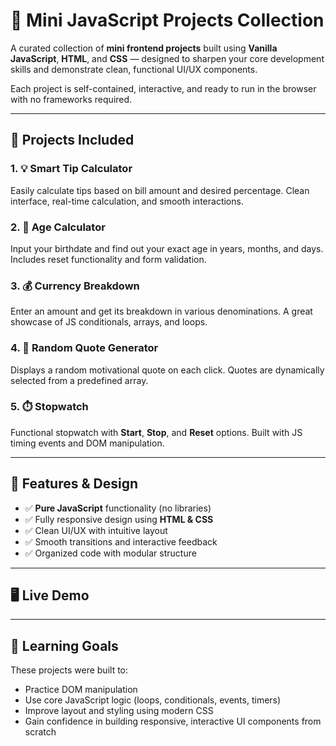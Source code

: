 # 🚀 Mini JavaScript Projects Collection

A curated collection of **mini frontend projects** built using **Vanilla JavaScript**, **HTML**, and **CSS** — designed to sharpen your core development skills and demonstrate clean, functional UI/UX components.

Each project is self-contained, interactive, and ready to run in the browser with no frameworks required.

---

## 📌 Projects Included

### 1. 💡 Smart Tip Calculator
Easily calculate tips based on bill amount and desired percentage. Clean interface, real-time calculation, and smooth interactions.

### 2. 🎂 Age Calculator
Input your birthdate and find out your exact age in years, months, and days. Includes reset functionality and form validation.

### 3. 💰 Currency Breakdown
Enter an amount and get its breakdown in various denominations. A great showcase of JS conditionals, arrays, and loops.

### 4. 📝 Random Quote Generator
Displays a random motivational quote on each click. Quotes are dynamically selected from a predefined array.

### 5. ⏱️ Stopwatch
Functional stopwatch with **Start**, **Stop**, and **Reset** options. Built with JS timing events and DOM manipulation.

---

## 🎨 Features & Design

- ✅ **Pure JavaScript** functionality (no libraries)
- ✅ Fully responsive design using **HTML & CSS**
- ✅ Clean UI/UX with intuitive layout
- ✅ Smooth transitions and interactive feedback
- ✅ Organized code with modular structure

---

## 🖥️ Live Demo


---

## 🧠 Learning Goals

These projects were built to:
- Practice DOM manipulation
- Use core JavaScript logic (loops, conditionals, events, timers)
- Improve layout and styling using modern CSS
- Gain confidence in building responsive, interactive UI components from scratch
